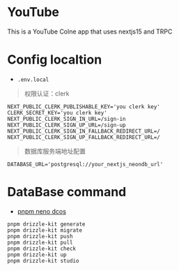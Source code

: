 # YouTube

This is a YouTube Colne app that uses nextjs15 and TRPC

# Config localtion

-   `.env.local`

> 权限认证：clerk

```env
NEXT_PUBLIC_CLERK_PUBLISHABLE_KEY='you clerk key'
CLERK_SECRET_KEY='you clerk key'
NEXT_PUBLIC_CLERK_SIGN_IN_URL=/sign-in
NEXT_PUBLIC_CLERK_SIGN_UP_URL=/sign-up
NEXT_PUBLIC_CLERK_SIGN_IN_FALLBACK_REDIRECT_URL=/
NEXT_PUBLIC_CLERK_SIGN_UP_FALLBACK_REDIRECT_URL=/
```

> 数据库服务端地址配置

```env
DATABASE_URL='postgresql://your_nextjs_neondb_url'
```

# DataBase command

-   [pnpm neno dcos](https://orm.drizzle.team/docs/kit-overview)

```shell
pnpm drizzle-kit generate
pnpm drizzle-kit migrate
pnpm drizzle-kit push
pnpm drizzle-kit pull
pnpm drizzle-kit check
pnpm drizzle-kit up
pnpm drizzle-kit studio
```
